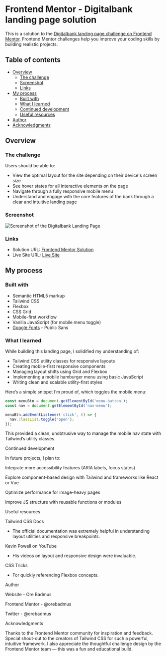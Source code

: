 # Frontend Mentor - Digitalbank landing page solution

This is a solution to the [Digitalbank landing page challenge on Frontend Mentor](https://www.frontendmentor.io/challenges/digital-bank-landing-page-WaUhkoDN). Frontend Mentor challenges help you improve your coding skills by building realistic projects.

## Table of contents

- [Overview](#overview)
  - [The challenge](#the-challenge)
  - [Screenshot](#screenshot)
  - [Links](#links)
- [My process](#my-process)
  - [Built with](#built-with)
  - [What I learned](#what-i-learned)
  - [Continued development](#continued-development)
  - [Useful resources](#useful-resources)
- [Author](#author)
- [Acknowledgments](#acknowledgments)

## Overview

### The challenge

Users should be able to:

- View the optimal layout for the site depending on their device's screen size
- See hover states for all interactive elements on the page
- Navigate through a fully responsive mobile menu
- Understand and engage with the core features of the bank through a clear and intuitive landing page

### Screenshot

![Screenshot of the Digitalbank Landing Page](./screenshot.jpg)

### Links

- Solution URL: [Frontend Mentor Solution](https://www.frontendmentor.io/solutions/your-solution-url)
- Live Site URL: [Live Site](https://your-live-site-url.com)

## My process

### Built with

- Semantic HTML5 markup
- Tailwind CSS
- Flexbox
- CSS Grid
- Mobile-first workflow
- Vanilla JavaScript (for mobile menu toggle)
- [Google Fonts](https://fonts.google.com/specimen/Public+Sans) - Public Sans

### What I learned

While building this landing page, I solidified my understanding of:

- Tailwind CSS utility classes for responsive layouts
- Creating mobile-first responsive components
- Managing layout shifts using Grid and Flexbox
- Implementing a mobile hamburger menu using basic JavaScript
- Writing clean and scalable utility-first styles

Here’s a simple snippet I’m proud of, which toggles the mobile menu:

```js
const menuBtn = document.getElementById('menu-button');
const nav = document.getElementById('nav-menu');

menuBtn.addEventListener('click', () => {
  nav.classList.toggle('open');
});
```
This provided a clean, unobtrusive way to manage the mobile nav state with Tailwind’s utility classes.

Continued development

In future projects, I plan to:

Integrate more accessibility features (ARIA labels, focus states)

Explore component-based design with Tailwind and frameworks like React or Vue

Optimize performance for image-heavy pages

Improve JS structure with reusable functions or modules

Useful resources

Tailwind CSS Docs
 - The official documentation was extremely helpful in understanding layout utilities and responsive breakpoints.

Kevin Powell on YouTube
 - His videos on layout and responsive design were invaluable.

CSS Tricks
 - For quickly referencing Flexbox concepts.

Author

Website - Ore Badmus

Frontend Mentor - @orebadmus

Twitter - @orebadmus

Acknowledgments

Thanks to the Frontend Mentor community for inspiration and feedback. Special shout-out to the creators of Tailwind CSS for such a powerful, intuitive framework. I also appreciate the thoughtful challenge design by the Frontend Mentor team — this was a fun and educational build.